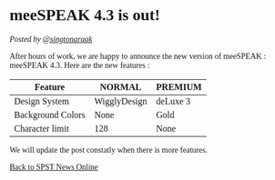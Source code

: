 <style>
@font-face {
   font-family: chirp;
   src: url(gt-america.ttf);
}

* {
   font-family: chirp;
}
</style>

# meeSPEAK 4.3 is out!

*Posted by [@singtonaraak](user.singtonaraak)*

After hours of work, we are happy to announce the new version of meeSPEAK : meeSPEAK 4.3. Here are the new features :

|Feature|NORMAL|PREMIUM|
|-|-|-|
|Design System|WigglyDesign|deLuxe 3|
|Background Colors|None|Gold|
|Character limit|128|None|

We will update the post constatly when there is more features.

[Back to SPST News Online](/)
